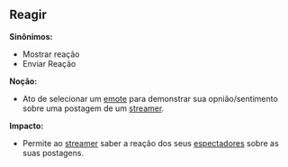 ## Reagir

**Sinônimos:**
* Mostrar reação
* Enviar Reação

**Noção:**
* Ato de selecionar um [emote](Emote) para demonstrar sua opnião/sentimento sobre uma postagem de um [streamer](Léxico-Streamer).

**Impacto:**
* Permite ao [streamer](Léxico-Streamer) saber a reação dos seus [espectadores](Viewer) sobre as suas postagens.